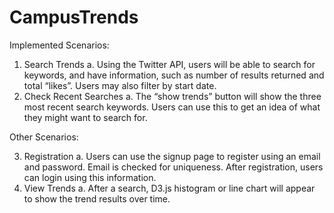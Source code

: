 # CampusTrends

Implemented Scenarios:

1.	Search Trends
    a.	Using the Twitter API, users will be able to search for keywords, and have information, such as number of results returned and total “likes”. Users may also filter by start date.
2.	Check Recent Searches
    a.	The “show trends” button will show the three most recent search keywords. Users can use this to get an idea of what they might want to search for.

Other Scenarios:
    
 3.	Registration
     a.	Users can use the signup page to register using an email and password. Email is checked for uniqueness. After registration, users can login using this information.
 4.	View Trends
    a.	After a search, D3.js histogram or line chart will appear to show the trend results over time.